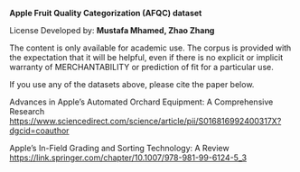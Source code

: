
**Apple Fruit Quality Categorization (AFQC) dataset**

License Developed by: **Mustafa Mhamed, Zhao Zhang**

The content is only available for academic use. The corpus is provided with the expectation that it will be helpful, even if there is no explicit or implicit warranty of MERCHANTABILITY or prediction of fit for a particular use.


If you use any of the datasets above, please cite the paper below.



Advances in Apple’s Automated Orchard Equipment: A Comprehensive Research
https://www.sciencedirect.com/science/article/pii/S016816992400317X?dgcid=coauthor


Apple’s In-Field Grading and Sorting Technology: A Review
https://link.springer.com/chapter/10.1007/978-981-99-6124-5_3
